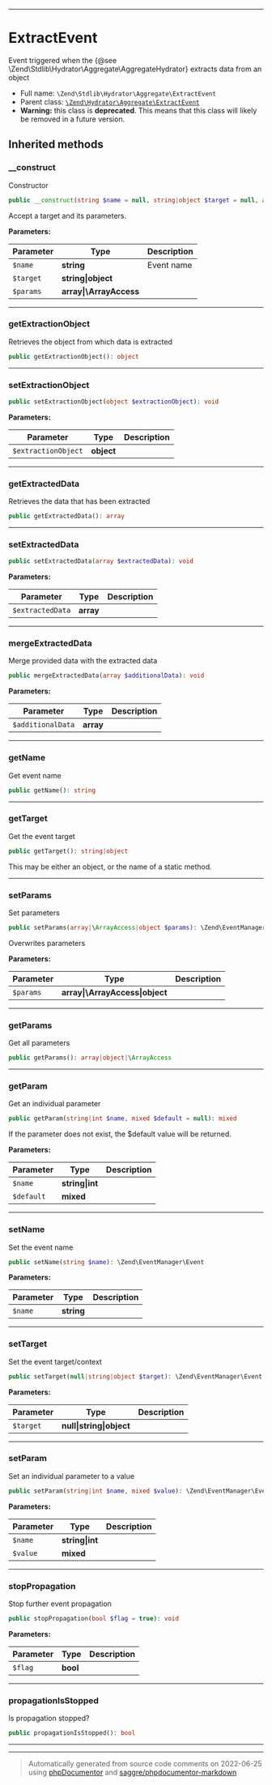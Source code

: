 ***

# ExtractEvent

Event triggered when the {@see \Zend\Stdlib\Hydrator\Aggregate\AggregateHydrator} extracts
data from an object



* Full name: `\Zend\Stdlib\Hydrator\Aggregate\ExtractEvent`
* Parent class: [`\Zend\Hydrator\Aggregate\ExtractEvent`](../../../Hydrator/Aggregate/ExtractEvent.md)
* **Warning:** this class is **deprecated**. This means that this class will likely be removed in a future version.






## Inherited methods


### __construct

Constructor

```php
public __construct(string $name = null, string|object $target = null, array|\ArrayAccess $params = null): mixed
```

Accept a target and its parameters.






**Parameters:**

| Parameter | Type | Description |
|-----------|------|-------------|
| `$name` | **string** | Event name |
| `$target` | **string&#124;object** |  |
| `$params` | **array&#124;\ArrayAccess** |  |




***

### getExtractionObject

Retrieves the object from which data is extracted

```php
public getExtractionObject(): object
```











***

### setExtractionObject



```php
public setExtractionObject(object $extractionObject): void
```








**Parameters:**

| Parameter | Type | Description |
|-----------|------|-------------|
| `$extractionObject` | **object** |  |




***

### getExtractedData

Retrieves the data that has been extracted

```php
public getExtractedData(): array
```











***

### setExtractedData



```php
public setExtractedData(array $extractedData): void
```








**Parameters:**

| Parameter | Type | Description |
|-----------|------|-------------|
| `$extractedData` | **array** |  |




***

### mergeExtractedData

Merge provided data with the extracted data

```php
public mergeExtractedData(array $additionalData): void
```








**Parameters:**

| Parameter | Type | Description |
|-----------|------|-------------|
| `$additionalData` | **array** |  |




***

### getName

Get event name

```php
public getName(): string
```











***

### getTarget

Get the event target

```php
public getTarget(): string|object
```

This may be either an object, or the name of a static method.









***

### setParams

Set parameters

```php
public setParams(array|\ArrayAccess|object $params): \Zend\EventManager\Event
```

Overwrites parameters






**Parameters:**

| Parameter | Type | Description |
|-----------|------|-------------|
| `$params` | **array&#124;\ArrayAccess&#124;object** |  |




***

### getParams

Get all parameters

```php
public getParams(): array|object|\ArrayAccess
```











***

### getParam

Get an individual parameter

```php
public getParam(string|int $name, mixed $default = null): mixed
```

If the parameter does not exist, the $default value will be returned.






**Parameters:**

| Parameter | Type | Description |
|-----------|------|-------------|
| `$name` | **string&#124;int** |  |
| `$default` | **mixed** |  |




***

### setName

Set the event name

```php
public setName(string $name): \Zend\EventManager\Event
```








**Parameters:**

| Parameter | Type | Description |
|-----------|------|-------------|
| `$name` | **string** |  |




***

### setTarget

Set the event target/context

```php
public setTarget(null|string|object $target): \Zend\EventManager\Event
```








**Parameters:**

| Parameter | Type | Description |
|-----------|------|-------------|
| `$target` | **null&#124;string&#124;object** |  |




***

### setParam

Set an individual parameter to a value

```php
public setParam(string|int $name, mixed $value): \Zend\EventManager\Event
```








**Parameters:**

| Parameter | Type | Description |
|-----------|------|-------------|
| `$name` | **string&#124;int** |  |
| `$value` | **mixed** |  |




***

### stopPropagation

Stop further event propagation

```php
public stopPropagation(bool $flag = true): void
```








**Parameters:**

| Parameter | Type | Description |
|-----------|------|-------------|
| `$flag` | **bool** |  |




***

### propagationIsStopped

Is propagation stopped?

```php
public propagationIsStopped(): bool
```











***


***
> Automatically generated from source code comments on 2022-06-25 using [phpDocumentor](http://www.phpdoc.org/) and [saggre/phpdocumentor-markdown](https://github.com/Saggre/phpDocumentor-markdown)
